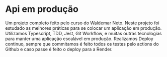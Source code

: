 # Api em produção

Um projeto completo feito pelo curso do Waldemar Neto. Neste projeto foi estudado as melhores práticas para se colocar um aplicação em produção.
Utilizamos Typescript, TDD, Jest, Git Workflow, e muitas outras tecnologias para manter uma aplicação escalável em produção. Realizamos Deploy continuo, sempre que commitamos é feito todos os testes pelo actions do Github e caso passe é feito o deploy para a Render.

